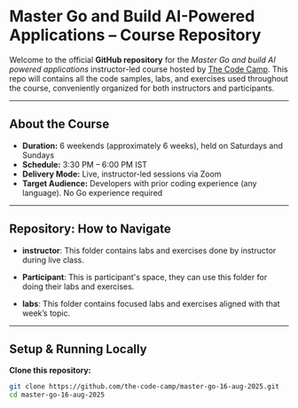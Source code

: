 #  Master Go and Build AI-Powered Applications – Course Repository

Welcome to the official **GitHub repository** for the *Master Go and build AI powered applications* instructor-led course hosted by [The Code Camp](https://www.thecodecamp.in/go-llm-instructor-led/). This repo will contains all the code samples, labs, and exercises used throughout the course, conveniently organized for both instructors and participants.

---

##  About the Course

- **Duration:** 6 weekends (approximately 6 weeks), held on Saturdays and Sundays  
- **Schedule:** 3:30 PM – 6:00 PM IST  
- **Delivery Mode:** Live, instructor-led sessions via Zoom  
- **Target Audience:** Developers with prior coding experience (any language). No Go experience required

---

##  Repository: How to Navigate

- **instructor**: This folder contains labs and exercises done by instructor during live class.

- **Participant**: This is participant's space, they can use this folder for doing their labs and exercises.

- **labs**: This folder contains focused labs and exercises aligned with that week’s topic.

---

##  Setup & Running Locally

**Clone this repository:**
```bash
git clone https://github.com/the-code-camp/master-go-16-aug-2025.git
cd master-go-16-aug-2025
```


